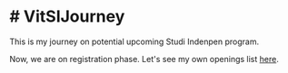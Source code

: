 # # VitSIJourney

This is my journey on potential upcoming Studi Indenpen program.

Now, we are on registration phase. Let's see my own openings list [here](/registration/opening.md).